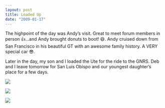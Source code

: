 ```yaml
---
layout: post
title: Loaded Up
date: "2009-01-17"
---
```


The highpoint of the day was Andy’s visit. Great to meet forum members in person 👍…and Andy brought donuts to boot! 😄. Andy cruised down from San Francisco in his beautiful GT with an awesome family history. A VERY special car 😎.

Later in the day, my son and I loaded the Ute for the ride to the GNRS. Deb and I leave tomorrow for San Luis Obispo and our youngest daughter’s place for a few days.

![](/images/pop/Kart_Hauler_Blog/39-end_028.jpg)

![](/images/pop/Kart_Hauler_Blog/39-end_031.jpg)

![](/images/pop/Kart_Hauler_Blog/39-end_034.jpg)
